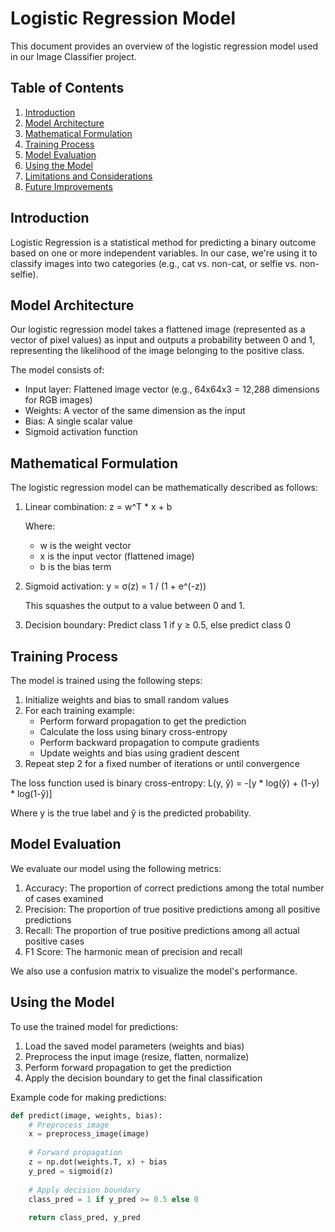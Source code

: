 # Logistic Regression Model

This document provides an overview of the logistic regression model used in our Image Classifier project.

## Table of Contents

1. [Introduction](#introduction)
2. [Model Architecture](#model-architecture)
3. [Mathematical Formulation](#mathematical-formulation)
4. [Training Process](#training-process)
5. [Model Evaluation](#model-evaluation)
6. [Using the Model](#using-the-model)
7. [Limitations and Considerations](#limitations-and-considerations)
8. [Future Improvements](#future-improvements)

## Introduction

Logistic Regression is a statistical method for predicting a binary outcome based on one or more independent variables. In our case, we're using it to classify images into two categories (e.g., cat vs. non-cat, or selfie vs. non-selfie).

## Model Architecture

Our logistic regression model takes a flattened image (represented as a vector of pixel values) as input and outputs a probability between 0 and 1, representing the likelihood of the image belonging to the positive class.

The model consists of:
- Input layer: Flattened image vector (e.g., 64x64x3 = 12,288 dimensions for RGB images)
- Weights: A vector of the same dimension as the input
- Bias: A single scalar value
- Sigmoid activation function

## Mathematical Formulation

The logistic regression model can be mathematically described as follows:

1. Linear combination:
   z = w^T * x + b

   Where:
    - w is the weight vector
    - x is the input vector (flattened image)
    - b is the bias term

2. Sigmoid activation:
   y = σ(z) = 1 / (1 + e^(-z))

   This squashes the output to a value between 0 and 1.

3. Decision boundary:
   Predict class 1 if y ≥ 0.5, else predict class 0

## Training Process

The model is trained using the following steps:

1. Initialize weights and bias to small random values
2. For each training example:
    - Perform forward propagation to get the prediction
    - Calculate the loss using binary cross-entropy
    - Perform backward propagation to compute gradients
    - Update weights and bias using gradient descent
3. Repeat step 2 for a fixed number of iterations or until convergence

The loss function used is binary cross-entropy:
L(y, ŷ) = -[y * log(ŷ) + (1-y) * log(1-ŷ)]

Where y is the true label and ŷ is the predicted probability.

## Model Evaluation

We evaluate our model using the following metrics:

1. Accuracy: The proportion of correct predictions among the total number of cases examined
2. Precision: The proportion of true positive predictions among all positive predictions
3. Recall: The proportion of true positive predictions among all actual positive cases
4. F1 Score: The harmonic mean of precision and recall

We also use a confusion matrix to visualize the model's performance.

## Using the Model

To use the trained model for predictions:

1. Load the saved model parameters (weights and bias)
2. Preprocess the input image (resize, flatten, normalize)
3. Perform forward propagation to get the prediction
4. Apply the decision boundary to get the final classification

Example code for making predictions:

```python
def predict(image, weights, bias):
    # Preprocess image
    x = preprocess_image(image)
    
    # Forward propagation
    z = np.dot(weights.T, x) + bias
    y_pred = sigmoid(z)
    
    # Apply decision boundary
    class_pred = 1 if y_pred >= 0.5 else 0
    
    return class_pred, y_pred
```